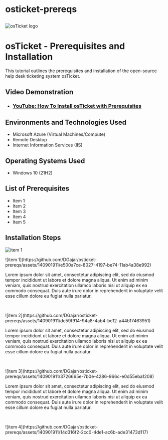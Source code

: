 # osticket-prereqs<p align="center">
<img src="https://i.imgur.com/Clzj7Xs.png" alt="osTicket logo"/>
</p>

<h1>osTicket - Prerequisites and Installation</h1>
This tutorial outlines the prerequisites and installation of the open-source help desk ticketing system osTicket.<br />


<h2>Video Demonstration</h2>

- ### [YouTube: How To Install osTicket with Prerequisites](https://www.youtube.com)

<h2>Environments and Technologies Used</h2>

- Microsoft Azure (Virtual Machines/Compute)
- Remote Desktop
- Internet Information Services (IIS)

<h2>Operating Systems Used </h2>

- Windows 10</b> (21H2)

<h2>List of Prerequisites</h2>

- Item 1
- Item 2
- Item 3
- Item 4
- Item 5

<h2>Installation Steps</h2>

![item 1](https://github.com/DGajar/osticket-prereqs/assets/140901911/e500a7ce-8027-4197-be74-11ab4a38e992)



<p>
![item 1](https://github.com/DGajar/osticket-prereqs/assets/140901911/e500a7ce-8027-4197-be74-11ab4a38e992)
</p>
<p>
Lorem ipsum dolor sit amet, consectetur adipiscing elit, sed do eiusmod tempor incididunt ut labore et dolore magna aliqua. Ut enim ad minim veniam, quis nostrud exercitation ullamco laboris nisi ut aliquip ex ea commodo consequat. Duis aute irure dolor in reprehenderit in voluptate velit esse cillum dolore eu fugiat nulla pariatur.
</p>
<br />

<p>
![item 2](https://github.com/DGajar/osticket-prereqs/assets/140901911/dc59f914-94a8-4ab4-bc12-a44b17463951)
</p>
<p>
Lorem ipsum dolor sit amet, consectetur adipiscing elit, sed do eiusmod tempor incididunt ut labore et dolore magna aliqua. Ut enim ad minim veniam, quis nostrud exercitation ullamco laboris nisi ut aliquip ex ea commodo consequat. Duis aute irure dolor in reprehenderit in voluptate velit esse cillum dolore eu fugiat nulla pariatur.
</p>
<br />

<p>
![item 3](https://github.com/DGajar/osticket-prereqs/assets/140901911/3726665e-7b0e-4286-966c-e0d55eba1208)
</p>
<p>
Lorem ipsum dolor sit amet, consectetur adipiscing elit, sed do eiusmod tempor incididunt ut labore et dolore magna aliqua. Ut enim ad minim veniam, quis nostrud exercitation ullamco laboris nisi ut aliquip ex ea commodo consequat. Duis aute irure dolor in reprehenderit in voluptate velit esse cillum dolore eu fugiat nulla pariatur.
</p>
<br />

</p>
![item 4](https://github.com/DGajar/osticket-prereqs/assets/140901911/14d316f2-2cc0-4de1-ac6b-ade31473d117)
</p>
<br />
